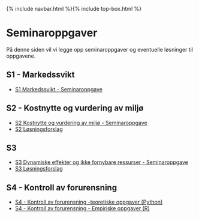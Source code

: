 
{% include navbar.html %}{% include top-box.html %}

# Seminaroppgaver
På denne siden vil vi legge opp seminaroppgaver og eventuelle løsninger til oppgavene. 

## S1 - Markedssvikt
* [S1 Markedssvikt - Seminaroppgave](https://uit-sok-2302-H25.github.io/assets/S1_sok_2302.pdf)

## S2 - Kostnytte og vurdering av miljø
* [S2 Kostnytte og vurdering av miljø - Seminaroppgave](assets/S2_SOK2302_H25.qmd)
* [S2 Løsningsforslag](assets/S3_SOK2302_H25_Losning.qmd)

## S3
* [S3 Dynamiske effekter og ikke fornybare ressurser - Seminaroppgave](assets/S3_SOK2302_H25.qmd)
* [S3 Løsningsforslag](assets/S3_SOK2302_H25_Losning.qmd)

## S4 - Kontroll av forurensning

* [S4 - Kontroll av forurensning -teoretiske oppgaver (Python) ](https://colab.research.google.com/drive/1QnH9IIC06KHd46ha2UAjOZUKoqyFnc0d?usp=sharing)
* [S4 - Kontroll av forurensning - Empiriske oppgaver (R) ](https://uit-sok-2302-H25.github.io/assets/sok_2302_seminar_forurensing_emp.html)
